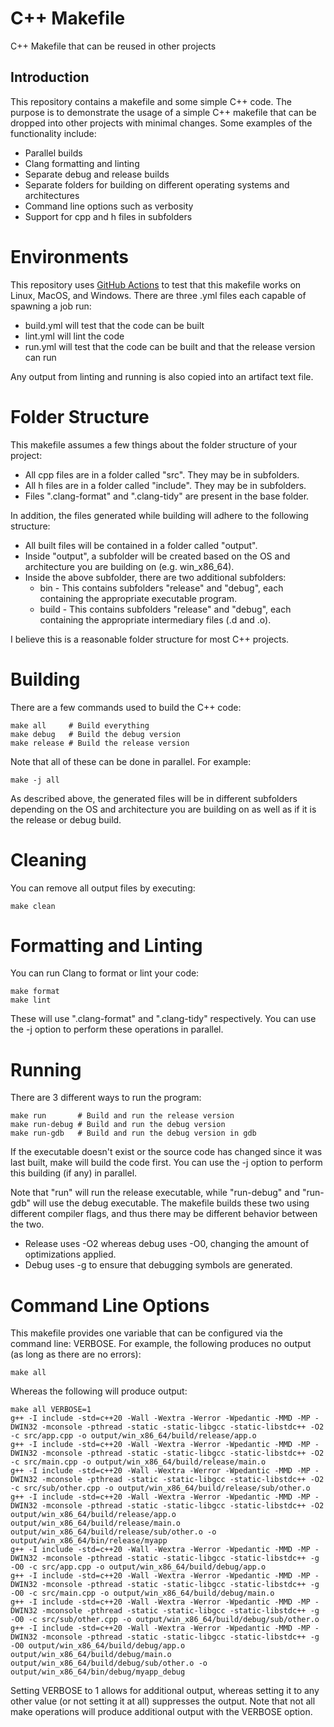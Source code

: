 # C++ Makefile
C++ Makefile that can be reused in other projects

## Introduction
This repository contains a makefile and some simple C++ code. The purpose is to demonstrate the usage of a simple C++ makefile that can be dropped into other projects with minimal changes. Some examples of the functionality include:
- Parallel builds
- Clang formatting and linting
- Separate debug and release builds
- Separate folders for building on different operating systems and architectures
- Command line options such as verbosity
- Support for cpp and h files in subfolders

# Environments
This repository uses [GitHub Actions](https://github.com/musicslayer/makefile_cpp/actions) to test that this makefile works on Linux, MacOS, and Windows. There are three .yml files each capable of spawning a job run:
- build.yml will test that the code can be built
- lint.yml will lint the code
- run.yml will test that the code can be built and that the release version can run

Any output from linting and running is also copied into an artifact text file.

# Folder Structure
This makefile assumes a few things about the folder structure of your project:
- All cpp files are in a folder called "src". They may be in subfolders.
- All h files are in a folder called "include". They may be in subfolders.
- Files ".clang-format" and ".clang-tidy" are present in the base folder.

In addition, the files generated while building will adhere to the following structure:
- All built files will be contained in a folder called "output".
- Inside "output", a subfolder will be created based on the OS and architecture you are building on (e.g. win_x86_64).
- Inside the above subfolder, there are two additional subfolders:
  - bin - This contains subfolders "release" and "debug", each containing the appropriate executable program.
  - build - This contains subfolders "release" and "debug", each containing the appropriate intermediary files (.d and .o).

I believe this is a reasonable folder structure for most C++ projects.

# Building
There are a few commands used to build the C++ code:

```
make all     # Build everything
make debug   # Build the debug version
make release # Build the release version
```

Note that all of these can be done in parallel. For example:
```
make -j all
```

As described above, the generated files will be in different subfolders depending on the OS and architecture you are building on as well as if it is the release or debug build.

# Cleaning
You can remove all output files by executing:

```
make clean
```

# Formatting and Linting
You can run Clang to format or lint your code:
```
make format
make lint
```

These will use ".clang-format" and ".clang-tidy" respectively. You can use the -j option to perform these operations in parallel.

# Running
There are 3 different ways to run the program:

```
make run       # Build and run the release version
make run-debug # Build and run the debug version
make run-gdb   # Build and run the debug version in gdb
```

If the executable doesn't exist or the source code has changed since it was last built, make will build the code first. You can use the -j option to perform this building (if any) in parallel.

Note that "run" will run the release executable, while "run-debug" and "run-gdb" will use the debug executable. The makefile builds these two using different compiler flags, and thus there may be different behavior between the two.
- Release uses -O2 whereas debug uses -O0, changing the amount of optimizations applied.
- Debug uses -g to ensure that debugging symbols are generated.
 
# Command Line Options
This makefile provides one variable that can be configured via the command line: VERBOSE. For example, the following produces no output (as long as there are no errors):

```
make all
```

Whereas the following will produce output:

```
make all VERBOSE=1
g++ -I include -std=c++20 -Wall -Wextra -Werror -Wpedantic -MMD -MP -DWIN32 -mconsole -pthread -static -static-libgcc -static-libstdc++ -O2 -c src/app.cpp -o output/win_x86_64/build/release/app.o
g++ -I include -std=c++20 -Wall -Wextra -Werror -Wpedantic -MMD -MP -DWIN32 -mconsole -pthread -static -static-libgcc -static-libstdc++ -O2 -c src/main.cpp -o output/win_x86_64/build/release/main.o
g++ -I include -std=c++20 -Wall -Wextra -Werror -Wpedantic -MMD -MP -DWIN32 -mconsole -pthread -static -static-libgcc -static-libstdc++ -O2 -c src/sub/other.cpp -o output/win_x86_64/build/release/sub/other.o
g++ -I include -std=c++20 -Wall -Wextra -Werror -Wpedantic -MMD -MP -DWIN32 -mconsole -pthread -static -static-libgcc -static-libstdc++ -O2 output/win_x86_64/build/release/app.o output/win_x86_64/build/release/main.o output/win_x86_64/build/release/sub/other.o -o output/win_x86_64/bin/release/myapp
g++ -I include -std=c++20 -Wall -Wextra -Werror -Wpedantic -MMD -MP -DWIN32 -mconsole -pthread -static -static-libgcc -static-libstdc++ -g -O0 -c src/app.cpp -o output/win_x86_64/build/debug/app.o
g++ -I include -std=c++20 -Wall -Wextra -Werror -Wpedantic -MMD -MP -DWIN32 -mconsole -pthread -static -static-libgcc -static-libstdc++ -g -O0 -c src/main.cpp -o output/win_x86_64/build/debug/main.o
g++ -I include -std=c++20 -Wall -Wextra -Werror -Wpedantic -MMD -MP -DWIN32 -mconsole -pthread -static -static-libgcc -static-libstdc++ -g -O0 -c src/sub/other.cpp -o output/win_x86_64/build/debug/sub/other.o
g++ -I include -std=c++20 -Wall -Wextra -Werror -Wpedantic -MMD -MP -DWIN32 -mconsole -pthread -static -static-libgcc -static-libstdc++ -g -O0 output/win_x86_64/build/debug/app.o output/win_x86_64/build/debug/main.o output/win_x86_64/build/debug/sub/other.o -o output/win_x86_64/bin/debug/myapp_debug
```

Setting VERBOSE to 1 allows for additional output, whereas setting it to any other value (or not setting it at all) suppresses the output. Note that not all make operations will produce additional output with the VERBOSE option.

